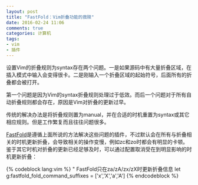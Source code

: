 ```yaml
---
layout: post
title: "FastFold：Vim折叠功能的救赎"
date: 2016-02-24 11:06
comments: true
categories: 计算机
tags:
- vim
- 插件
---
```


设置Vim的折叠规则为syntax存在两个问题。一是如果源码中有大量折叠区域，在插入模式中输入会变得很卡。二是刚输入一个折叠区域的起始符号，后面所有的折叠都会被打开。

第一个问题是因为Vim的syntax折叠规则处理过于低效。而后一个问题对于所有自动折叠规则都会存在，原因是Vim对折叠的更新过早。

传统的解决办法是将折叠规则置为manual，并在合适的时机重置为syntax或其它相应规则。但是工作繁复而且往往问题很多。

[FastFold](https://github.com/Konfekt/FastFold)是遵循上面所说的方法解决这些问题的插件，不过默认会在所有与折叠相关的时机更新折叠，会导致相关的操作变慢，例如zc和zo时都会有明显的卡顿。鉴于其它时机对折叠的更新已经足够及时，可以通过配置取消受在到明显影响的时机更新折叠：

{% codeblock lang:vim %}
" FastFold只在za/zA/zx/zX时更新折叠信息
let g:fastfold_fold_command_suffixes =  ['x','X','a','A']
{% endcodeblock %}
